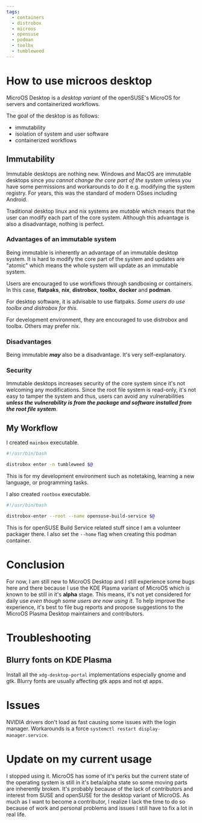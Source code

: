 ```yaml
---
tags:
  - containers
  - distrobox
  - microos
  - opensuse
  - podman
  - toolbx
  - tumbleweed
---
```



# How to use microos desktop

MicroOS Desktop is a _desktop variant_ of the openSUSE's MicroOS for servers and containerized workflows.

The goal of the desktop is as follows:

- immutability
- isolation of system and user software
- containerized workflows

## Immutability

Immutable desktops are nothing new. Windows and MacOS are immutable desktops since _you cannot
change the core part of the system_ unless you have some permissions and workarounds to do it e.g.
modifying the system registry. For years, this was the standard of modern OSses including Android.

Traditional desktop linux and nix systems are *mutable* which means that the user can modify
each part of the core system. Although this advantage is also a disadvantage, nothing is perfect.

### Advantages of an immutable system

Being immutable is inherently an advantage of an immutable desktop system. It is hard to
modify the core part of the system and updates are "atomic" which means the whole system
will update as an immutable system. 

Users are encouraged to use workflows through sandboxing or containers. In this case, **flatpaks**,
**nix**, **distrobox**, **toolbx**, **docker** and **podman**.

For desktop software, it is advisable to use flatpaks. _Some users do use toolbx and distrobox for this_.

For development environment, they are encouraged to use distrobox and toolbx. Others may prefer nix.

### Disadvantages

Being immutable ***may*** also be a disadvantage. It's very self-explanatory.

### Security

Immutable desktops increases security of the core system since it's not welcoming any modifications.
Since the root file system is read-only, it's not easy to tamper the system and thus, users
can avoid any vulnerabilities ***unless the vulnerability is from the package and software installed 
from the root file system***.

## My Workflow

I created `mainbox` executable.

```bash
#!/usr/bin/bash

distrobox enter -n tumbleweed $@
```

This is for my development environment such as notetaking, learning a new language, or programming tasks.

I also created `rootbox` executable.

```bash
#!/usr/bin/bash

distrobox-enter --root --name opensuse-build-service $@
```

This is for openSUSE Build Service related stuff since I am a volunteer packager there. I also set
the `--home` flag when creating this podman container.

# Conclusion

For now, I am still new to MicroOS Desktop and I still experience some bugs here and there because
I use the KDE Plasma variant of MicroOS which is known to be still in it's **alpha** stage. This
means, it's not yet considered for daily use _even though some users are now using it_. To help
improve the experience, it's best to file bug reports and propose suggestions to the MicroOS
Plasma Desktop maintainers and contributors.

# Troubleshooting

## Blurry fonts on KDE Plasma

Install all the `xdg-desktop-portal` implementations especially gnome and gtk. Blurry fonts are usually affecting
gtk apps and not qt apps.

# Issues

NVIDIA drivers don't load as fast causing some issues with the login manager. Workarounds is a force `systemctl restart display-manager.service`.

# Update on my current usage

I stopped using it. MicroOS has some of it's perks but the current state of the operating system is still in it's beta/alpha state
so some moving parts are inherently broken. It's probably because of the lack of contributors and interest from SUSE and openSUSE
for the desktop variant of MicroOS. As much as I want to become a contributor, I realize I lack the time to do so because
of work and personal problems and issues I still have to fix a lot in real life.


